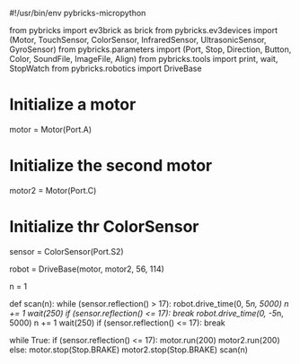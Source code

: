#!/usr/bin/env pybricks-micropython

from pybricks import ev3brick as brick
from pybricks.ev3devices import (Motor, TouchSensor, ColorSensor,
                                 InfraredSensor, UltrasonicSensor, GyroSensor)
from pybricks.parameters import (Port, Stop, Direction, Button, Color,
                                 SoundFile, ImageFile, Align)
from pybricks.tools import print, wait, StopWatch
from pybricks.robotics import DriveBase

# Initialize a motor
motor = Motor(Port.A)

# Initialize the second motor
motor2 = Motor(Port.C)

# Initialize thr ColorSensor
sensor = ColorSensor(Port.S2)

robot = DriveBase(motor, motor2, 56, 114)

n = 1

def scan(n):
    while (sensor.reflection() > 17):
        robot.drive_time(0, 5*n, 5000)
        n += 1
        wait(250)
        if (sensor.reflection() <= 17):
            break
        robot.drive_time(0, -5*n, 5000)
        n += 1
        wait(250)
        if (sensor.reflection() <= 17):
            break

while True: 
    if (sensor.reflection() <= 17):
        motor.run(200)
        motor2.run(200)
    else:
        motor.stop(Stop.BRAKE)
        motor2.stop(Stop.BRAKE)
        scan(n)

